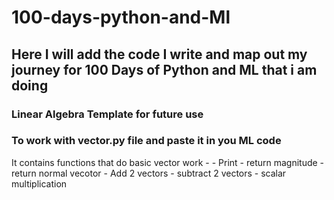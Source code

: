 # 100-days-python-and-Ml

## Here I will add the code I write and map out my journey for 100 Days of Python and ML that i am doing

### Linear Algebra Template for future use

### To work with vector.py file and paste it in you ML code

It contains functions that do basic vector work - - Print - return magnitude - return normal vecotor - Add 2 vectors - subtract 2 vectors - scalar multiplication
